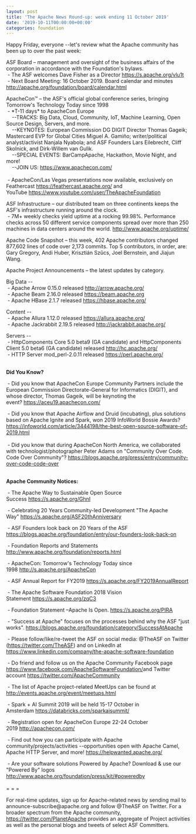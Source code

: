```yaml
---
layout: post
title: 'The Apache News Round-up: week ending 11 October 2019'
date: '2019-10-11T00:00:00+00:00'
categories: foundation
---
```

<p class="entryContent">Happy Friday, everyone --let's review what the Apache community has been up to over the past week:</p> 
  <p>ASF Board – management and oversight of the business affairs of the corporation in accordance with the Foundation's bylaws.<br />&nbsp;- The ASF welcomes Dave Fisher as a Director <a href="https://s.apache.org/vlu1t">https://s.apache.org/vlu1t</a> <br />&nbsp;- Next Board Meeting: 16 October 2019. Board calendar and minutes <a href="http://apache.org/foundation/board/calendar.html">http://apache.org/foundation/board/calendar.html</a></p> 
  <p>ApacheCon™ – the ASF's official global conference series, bringing Tomorrow's Technology Today since 1998<br />&nbsp;- *T-11 days* to ApacheCon Europe<br />&nbsp; &nbsp; --TRACKS: Big Data, Cloud, Community, IoT, Machine Learning, Open Source Design, Servers, and more.<br />&nbsp; &nbsp; --KEYNOTES: European Commission DG DIGIT Director Thomas Gageik; Mastercard EVP for Global Cities Miguel A. Gamiño; writer/political analyst/activist&nbsp;Nanjala Nyabola; and ASF Founders Lars Eilebrecht, Cliff Skolnick, and Dirk-Willem van Gulik.&nbsp;<br />&nbsp; &nbsp; --SPECIAL EVENTS: BarCampApache, Hackathon, Movie Night, and more!<br />&nbsp; &nbsp; --JOIN US: <a href="https://www.apachecon.com/">https://www.apachecon.com/</a><br /><br />&nbsp;- ApacheCon/Las Vegas p<span class="c-message__body" dir="auto" data-qa="message-text">resentations now available, exclusively on Feathercast <a target="_blank" class="c-link" href="https://slack-redir.net/link?url=https%3A%2F%2Ffeathercast.apache.org%2F&amp;v=3" rel="noopener noreferrer">https://feathercast.apache.org/</a>&nbsp;and YouTube&nbsp;<a href="https://www.youtube.com/user/TheApacheFoundation">https://www.youtube.com/user/TheApacheFoundation</a></span></p> 
  <p>ASF Infrastructure – our distributed team on three continents keeps the ASF's infrastructure running around the clock.<br />&nbsp;- 7M+ weekly checks yield uptime at a rocking 99.98%. Performance checks across 50 different service components spread over more than 250 machines in data centers around the world.&nbsp;<a href="http://www.apache.org/uptime/">http://www.apache.org/uptime/</a></p>Apache Code Snapshot – this week, 402 Apache contributors changed 877,602 lines of code over 2,173 commits. Top 5 contributors, in order, are: Gary Gregory, Andi Huber, Krisztián Szűcs, Joel Bernstein, and Jiajun Wang.
  
  
  
  
  
  
  
  
  
  <p>Apache Project Announcements&nbsp;– the latest updates by category.</p> 
  <p>Big Data --<br />&nbsp;-&nbsp;Apache Arrow 0.15.0 released&nbsp;<a href="http://arrow.apache.org/">http://arrow.apache.org/</a><br />&nbsp;- Apache&nbsp;Beam 2.16.0 released&nbsp;<a href="https://beam.apache.org">https://beam.apache.org</a><br />&nbsp;-&nbsp;Apache HBase 2.1.7 released&nbsp;<a href="https://hbase.apache.org/">https://hbase.apache.org/</a> </p> 
  <p>Content --<br />&nbsp;-&nbsp;Apache Allura 1.12.0 released&nbsp;<a href="https://allura.apache.org/">https://allura.apache.org/</a><br />&nbsp;-&nbsp;Apache Jackrabbit 2.19.5 released&nbsp;<a href="http://jackrabbit.apache.org/">http://jackrabbit.apache.org/</a> </p> 
  <p>Servers --<br />&nbsp;-&nbsp;HttpComponents Core 5.0 beta9 (GA candidate) and HttpComponents Client 5.0 beta6 (GA candidate) released <a href="http://hc.apache.org/">http://hc.apache.org/</a><br />&nbsp;- HTTP Server mod_perl-2.0.11 released&nbsp;<a href="https://perl.apache.org/">https://perl.apache.org/</a><br /><br /></p> 
  <p><strong>Did You Know?<br /></strong></p> 
  <p>&nbsp;- Did you know that ApacheCon Europe Community Partners include the European Commission&nbsp;Directorate-General for Informatics (DIGIT), and whose director, Thomas Gageik, will be keynoting the event?&nbsp;<a href="https://aceu19.apachecon.com/">https://aceu19.apachecon.com/</a></p> 
  <p>&nbsp;- Did you know that Apache Airflow and Druid (incubating), plus solutions based on Apache Ignite and Spark, won 2019 InfoWorld Bossie Awards? <a href="https://infoworld.com/article/3444198/the-best-open-source-software-of-2019.html">https://infoworld.com/article/3444198/the-best-open-source-software-of-2019.html</a><br /><br />&nbsp;- Did you know that during ApacheCon North America, we collaborated with technologist/photographer Peter Adams on &quot;Community Over Code. Code Over Community&quot;?&nbsp;<a href="https://blogs.apache.org/press/entry/community-over-code-code-over">https://blogs.apache.org/press/entry/community-over-code-code-over</a><br /><br /></p> 
  <p><strong>Apache Community Notices:</strong></p> 
  <p>&nbsp;- The Apache Way to Sustainable Open Source Success&nbsp;<a href="https://s.apache.org/GhnI">https://s.apache.org/GhnI</a></p> 
  <p>&nbsp;- Celebrating 20 Years Community-led Development &quot;The Apache Way&quot;&nbsp;<a href="https://s.apache.org/ASF20thAnniversary">https://s.apache.org/ASF20thAnniversary</a></p> 
  <p>&nbsp;- ASF Founders look back on 20 Years of the ASF <a href="https://blogs.apache.org/foundation/entry/our-founders-look-back-on">https://blogs.apache.org/foundation/entry/our-founders-look-back-on</a></p> 
  <p>&nbsp;- Foundation Reports and Statements <a href="http://www.apache.org/foundation/reports.html">http://www.apache.org/foundation/reports.html</a></p> 
  <p>&nbsp;- ApacheCon: Tomorrow's Technology Today since 1998&nbsp;<a href="http://s.apache.org/ApacheCon">http://s.apache.org/ApacheCon</a></p> 
  <p>&nbsp;- ASF Annual Report for FY2019&nbsp;<a href="https://s.apache.org/FY2019AnnualReport">https://s.apache.org/FY2019AnnualReport</a></p> 
  <p>&nbsp;- The Apache Software Foundation 2018 Vision Statement&nbsp;<a href="https://s.apache.org/zqC3">https://s.apache.org/zqC3</a></p> 
  <p>&nbsp;- Foundation Statement –Apache Is Open.&nbsp;<a href="https://s.apache.org/PIRA">https://s.apache.org/PIRA</a></p> 
  <div> 
    <p>&nbsp;- &quot;Success at Apache&quot; focuses on the processes behind why the ASF &quot;just works&quot;. <a href="https://blogs.apache.org/foundation/category/SuccessAtApache">https://blogs.apache.org/foundation/category/SuccessAtApache</a></p> 
  </div> 
  <div> 
    <p>&nbsp;- Please follow/like/re-tweet the ASF on social media: @TheASF on Twitter (<a href="https://twitter.com/TheASF">https://twitter.com/TheASF</a>) and on LinkedIn at <a href="https://www.linkedin.com/company/the-apache-software-foundation">https://www.linkedin.com/company/the-apache-software-foundation</a></p> 
    <p>&nbsp;- Do friend and follow us on the Apache Community Facebook page <a href="https://www.facebook.com/ApacheSoftwareFoundation/">https://www.facebook.com/ApacheSoftwareFoundation/</a>and Twitter account <a href="https://twitter.com/ApacheCommunity">https://twitter.com/ApacheCommunity</a></p> 
  </div> 
  <div></div> 
  <div> 
    <p>&nbsp;- The list of Apache project-related MeetUps can be found at <a href="http://events.apache.org/event/meetups.html">http://events.apache.org/event/meetups.html</a></p> 
  </div> 
  <div> 
    <p>&nbsp;- Spark + AI Summit 2019 will be held 15-17 October in Amsterdam&nbsp;<font color="#bb0000"><a href="https://databricks.com/sparkaisummit/">https://databricks.com/sparkaisummit/</a></font></p> 
    <p>&nbsp;- Registration open for ApacheCon Europe 22-24 October 2019&nbsp;<a href="http://apachecon.com/">http://apachecon.com/</a></p> 
    <p>&nbsp;- Find out how you can participate with Apache community/projects/activities --opportunities open with Apache Camel, Apache HTTP Server, and more! <a href="https://helpwanted.apache.org/">https://helpwanted.apache.org/</a></p> 
  </div> 
  <div>&nbsp;- Are your software solutions Powered by Apache? Download &amp; use our &quot;Powered By&quot; logos <a href="http://www.apache.org/foundation/press/kit/#poweredby">http://www.apache.org/foundation/press/kit/#poweredby</a></div> 
  <div><br /></div> 
  <div>= = =</div> 
  <div> 
    <p>For real-time updates, sign up for Apache-related news by sending mail to announce-subscribe@apache.org and follow @TheASF on Twitter. For a broader spectrum from the Apache community, <a href="https://twitter.com/PlanetApache">https://twitter.com/PlanetApache</a> provides an aggregate of Project activities as well as the personal blogs and tweets of select ASF Committers.</p> 
  </div>
